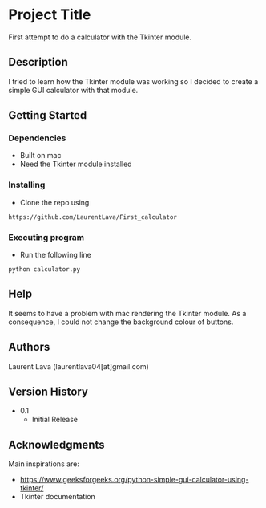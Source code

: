 # Project Title

First attempt to do a calculator with the Tkinter module.

## Description

I tried to learn how the Tkinter module was working so I decided to create a simple GUI calculator with that module.

## Getting Started

### Dependencies

* Built on mac
* Need the Tkinter module installed

### Installing

* Clone the repo using

```
https://github.com/LaurentLava/First_calculator
```

### Executing program

* Run the following line

```
python calculator.py
```

## Help

It seems to have a problem with mac rendering the Tkinter module. As a consequence, I could not change the background colour of buttons. 


## Authors

Laurent Lava (laurentlava04[at]gmail.com)

## Version History

* 0.1
    * Initial Release

## Acknowledgments

Main inspirations are:

* https://www.geeksforgeeks.org/python-simple-gui-calculator-using-tkinter/
* Tkinter documentation
